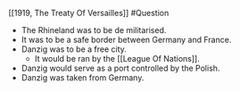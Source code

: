 [[1919, The Treaty Of Versailles]]
#Question 

- The Rhineland was to be de militarised.
- It was to be a safe border between Germany and France.
- Danzig was to be a free city.
	- It would be ran by the [[League Of Nations]].
- Danzig would serve as a port controlled by the Polish.
- Danzig was taken from Germany.